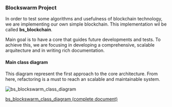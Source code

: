 ### Blockswarm Project ###

In order to test some algorithms and usefulness of blockchain technology, we are implementing our own simple blockchain. This implementation wil be called **bs_blockchain**.

Main goal is to have a core that guides future developments and tests. To achieve this, we are focusing in developing a comprehensive, scalable arquitecture and in writing rich documentation.

#### Main class diagram ####

This diagram represent the first approach to the core architecture. From here, refactoring is a must to reach an scalable and maintainable system.

![bs_blockswarm_class_diagram](https://www.lucidchart.com/publicSegments/view/aa51c053-49eb-489d-bfea-57aa96a980a8/image.png)  

[bs_blockswarm_class_diagram (complete document)](https://www.lucidchart.com/documents/view/8a525eaf-4f90-4519-ac94-0513dabef76e)
